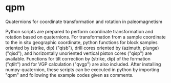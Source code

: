 # qpm
Quaternions for coordinate transformation and rotation in paleomagnetism

Python scripts are prepared to perform coordinate transformation and rotation based on quaternions. For transformation from a sample coordinate to the in situ geographic coordinate, python functions for block samples oriented by (strike, dip) ("qisb"), drill cores oriented by (azimuth, plunge) ("qisd"), and horizontally unoriented vertical piston cores ("qisp") are available. Functions for tilt correction by (strike, dip) of the formation ("qtilt") and for VGP calculation ("qvgp") are also included. After installing numpy-quaternion, these scripts can be executed in python by importing "qpm" and following the example codes given as comments.
